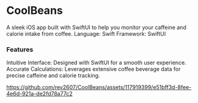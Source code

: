 # CoolBeans

A sleek iOS app built with SwiftUI to help you monitor your caffeine and calorie intake from coffee.
Language: Swift
Framework: SwiftUI

### Features
Intuitive Interface:  Designed with SwiftUI for a smooth user experience.
Accurate Calculations: Leverages extensive coffee beverage data for precise caffeine and calorie tracking.

https://github.com/rev2607/CoolBeans/assets/117919399/e51bff3d-8fee-4e6d-921a-de2fd78a77c2
